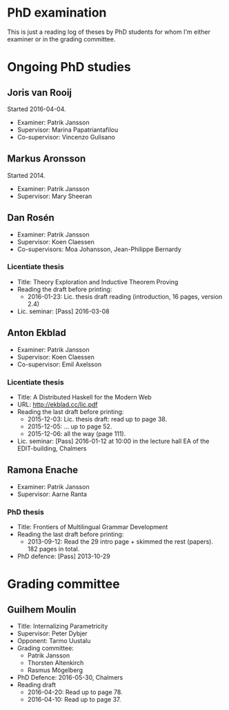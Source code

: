 # PhD examination

This is just a reading log of theses by PhD students for whom I'm
either examiner or in the grading committee.

# Ongoing PhD studies

## Joris van Rooij

Started 2016-04-04.

* Examiner: Patrik Jansson
* Supervisor: Marina Papatriantafilou
* Co-supervisor: Vincenzo Gulisano

## Markus Aronsson

Started 2014.

* Examiner: Patrik Jansson
* Supervisor: Mary Sheeran

## Dan Rosén

* Examiner: Patrik Jansson
* Supervisor: Koen Claessen
* Co-supervisors: Moa Johansson, Jean-Philippe Bernardy

### Licentiate thesis

* Title: Theory Exploration and Inductive Theorem Proving
* Reading the draft before printing:
    * 2016-01-23: Lic. thesis draft reading (introduction, 16 pages, version 2.4)
* Lic. seminar: [Pass] 2016-03-08

## Anton Ekblad

* Examiner: Patrik Jansson
* Supervisor: Koen Claessen
* Co-supervisor: Emil Axelsson

### Licentiate thesis

* Title: A Distributed Haskell for the Modern Web
* URL: http://ekblad.cc/lic.pdf
* Reading the last draft before printing:
    * 2015-12-03: Lic. thesis draft: read up to page 38.
    * 2015-12-05: ... up to page 52.
    * 2015-12-06: all the way (page 111).
* Lic. seminar: [Pass] 2016-01-12 at 10:00 in the lecture hall EA of the EDIT-building, Chalmers

## Ramona Enache

* Examiner: Patrik Jansson
* Supervisor: Aarne Ranta

### PhD thesis

* Title: Frontiers of Multilingual Grammar Development
* Reading the last draft before printing:
    * 2013-09-12: Read the 29 intro page + skimmed the rest (papers). 182 pages in total.
* PhD defence: [Pass] 2013-10-29

# Grading committee

## Guilhem Moulin

* Title: Internalizing Parametricity
* Supervisor: Peter Dybjer
* Opponent: Tarmo Uustalu
* Grading committee:
    * Patrik Jansson
    * Thorsten Altenkirch
    * Rasmus Mögelberg
* PhD Defence: 2016-05-30, Chalmers
* Reading draft
    * 2016-04-20: Read up to page 78.
    * 2016-04-10: Read up to page 37.
